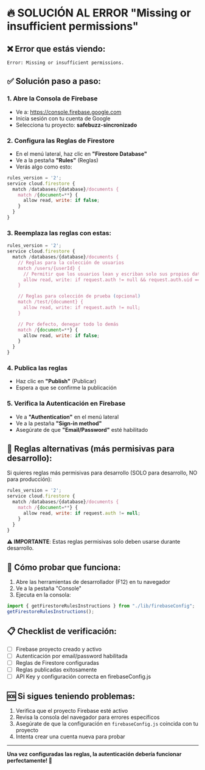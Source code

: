 # 🔥 SOLUCIÓN AL ERROR "Missing or insufficient permissions"

## ❌ Error que estás viendo:

```
Error: Missing or insufficient permissions.
```

## ✅ Solución paso a paso:

### 1. Abre la Consola de Firebase

- Ve a: https://console.firebase.google.com
- Inicia sesión con tu cuenta de Google
- Selecciona tu proyecto: **safebuzz-sincronizado**

### 2. Configura las Reglas de Firestore

- En el menú lateral, haz clic en **"Firestore Database"**
- Ve a la pestaña **"Rules"** (Reglas)
- Verás algo como esto:

```javascript
rules_version = '2';
service cloud.firestore {
  match /databases/{database}/documents {
    match /{document=**} {
      allow read, write: if false;
    }
  }
}
```

### 3. Reemplaza las reglas con estas:

```javascript
rules_version = '2';
service cloud.firestore {
  match /databases/{database}/documents {
    // Reglas para la colección de usuarios
    match /users/{userId} {
      // Permitir que los usuarios lean y escriban solo sus propios datos
      allow read, write: if request.auth != null && request.auth.uid == userId;
    }

    // Reglas para colección de prueba (opcional)
    match /test/{document} {
      allow read, write: if request.auth != null;
    }

    // Por defecto, denegar todo lo demás
    match /{document=**} {
      allow read, write: if false;
    }
  }
}
```

### 4. Publica las reglas

- Haz clic en **"Publish"** (Publicar)
- Espera a que se confirme la publicación

### 5. Verifica la Autenticación en Firebase

- Ve a **"Authentication"** en el menú lateral
- Ve a la pestaña **"Sign-in method"**
- Asegúrate de que **"Email/Password"** esté habilitado

## 🔧 Reglas alternativas (más permisivas para desarrollo):

Si quieres reglas más permisivas para desarrollo (SOLO para desarrollo, NO para producción):

```javascript
rules_version = '2';
service cloud.firestore {
  match /databases/{database}/documents {
    match /{document=**} {
      allow read, write: if request.auth != null;
    }
  }
}
```

⚠️ **IMPORTANTE**: Estas reglas permisivas solo deben usarse durante desarrollo.

## 🧪 Cómo probar que funciona:

1. Abre las herramientas de desarrollador (F12) en tu navegador
2. Ve a la pestaña "Console"
3. Ejecuta en la consola:

```javascript
import { getFirestoreRulesInstructions } from "./lib/firebaseConfig";
getFirestoreRulesInstructions();
```

## 📋 Checklist de verificación:

- [ ] Firebase proyecto creado y activo
- [ ] Autenticación por email/password habilitada
- [ ] Reglas de Firestore configuradas
- [ ] Reglas publicadas exitosamente
- [ ] API Key y configuración correcta en firebaseConfig.js

## 🆘 Si sigues teniendo problemas:

1. Verifica que el proyecto Firebase esté activo
2. Revisa la consola del navegador para errores específicos
3. Asegúrate de que la configuración en `firebaseConfig.js` coincida con tu proyecto
4. Intenta crear una cuenta nueva para probar

---

**Una vez configuradas las reglas, la autenticación debería funcionar perfectamente! 🎉**
